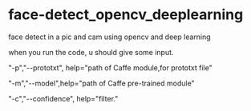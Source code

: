 # face-detect_opencv_deeplearning
face detect in a pic and cam using opencv and deep learning

when you run the code, u should give some input.

"-p","--prototxt", help="path of Caffe module,for prototxt file"

"-m","--model",help="path of Caffe pre-trained module"

"-c","--confidence", help="filter."
